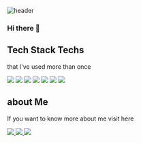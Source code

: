 ![header](https://capsule-render.vercel.app/api?type=Rect&color=auto&height=100&section=header&text=Lee%20Areum&fontSize=70)

### Hi there 👋

## Tech Stack Techs 
that I've used more than once

<div>
<img src="https://img.shields.io/badge/C%2B%2B-A8B9CC?style=flat-square&logo=C%2B%2B&logoColor=white"/>
<img src="https://img.shields.io/badge/Java-2C2255?style=flat-square&logo=Java&logoColor=white"/>
<img src="https://img.shields.io/badge/python-3776AB?style=flat-square&logo=python&logoColor=white"/>
<img src="https://img.shields.io/badge/javascript-F7DF1E?style=flat-square&logo=javascript&logoColor=white"/>
<img src="https://img.shields.io/badge/kotlin-7F52FF?style=flat-square&logo=kotlin&logoColor=white"/>
<img src="https://img.shields.io/badge/mysql-7F52FF?style=flat-square&logo=mysql&logoColor=white"/>
<img src="https://img.shields.io/badge/vuejs-4FC08D?style=flat-square&logo=vuejs&logoColor=white"/>
</div>

## about Me
If you want to know more about me visit here

<a href="https://ytlive.tistory.com/">
<img src="https://img.shields.io/badge/Blog-11B48A?style=flat-square&logo=Vimeo&logoColor=white&link=https://ytlive.tistory.com"/>
</a>

<a href="https://arlee957790@gmail.com/">
<img src="https://img.shields.io/badge/Gmail-EA4335?style=flat-square&logo=Gmail&logoColor=white&link=arlee957790@gmail.com"/>
</a>

<a href="https://enormous-raja-1e6.notion.site/c051ce57bd504d51a1132cdf12a8864f">
<img src="https://img.shields.io/badge/Portfolio-34A7C1?style=flat-square&logo=portfolio&logoColor=white"/>
</a>

<!--https://velog.io/@woo0_hooo/Github-github-profile-%EA%B0%84%EC%A7%80%EB%82%98%EA%B2%8C-%EA%BE%B8%EB%AF%B8%EA%B8%B0-->
<!--https://newwisdom.tistory.com/12-->
